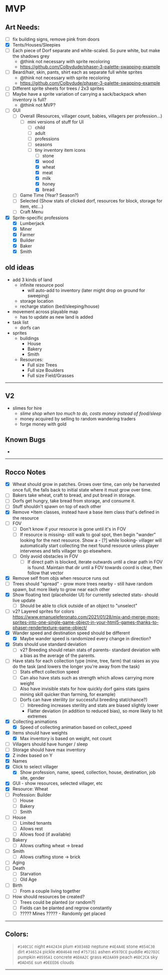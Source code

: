 # MVP

## Art Needs:

- [ ] fix building signs, remove pink from doors
- [x] Tents/Houses/Sleepies
- [ ] Each piece of Dorf separate and white-scaled. So pure white, but make the shadows grey
  - @think not necessary with sprite recoloring
  - https://github.com/Colbydude/phaser-3-palette-swapping-example
- [ ] Beard/hair, skin, pants, shirt each as separate full white sprites
  - @think not necessary with sprite recoloring
  - https://github.com/Colbydude/phaser-3-palette-swapping-example
- [ ] Different sprite sheets for trees / 2x3 sprites
- [ ] Maybe have a sprite variation of carrying a sack/backpack when inventory is full?
  - @think not MVP?
- [ ] GUI
  - [ ] Overall (Resources, villager count, babies, villagers per profession...)
    - [ ] mini versions of stuff for UI
      - [ ] child
      - [ ] adult
      - [ ] professions
      - [ ] seasons
      - [ ] tiny inventory item icons
        - [ ] stone
        - [x] wood
        - [x] wheat
        - [x] meat
        - [x] milk
        - [x] honey
        - [x] bread

  - [ ] Game Time (Year? Season?)
  - [ ] Selected (Show stats of clicked dorf, resources for block, storage for item, etc...)
  - [ ] Craft Menu
- [x] Sprite-specific professions
  - [x] Lumberjack
  - [x] Miner
  - [x] Farmer
  - [x] Builder
  - [x] Baker
  - [x] Smith

## old ideas

- add 3 kinds of land
  - infinite resource pool
    - will auto-add to inventory (later might drop on ground for sweeping)
  - storage location
  - recharge station (bed/sleeping/house)
- movement across playable map
  - has to update as new land is added
- task list
  - dorfs can
- sprites
  - buildings
    - House
    - Bakery
    - Smith
  - Resources:
    - Full size Trees
    - Full size Boulders
    - Full size Field/Grasses

---

## V2

- slimes for hire
  - _slime shop when too much to do, costs money instead of food/sleep_
  - money acquired by selling to random wandering traders
  - forge money with gold

## Known Bugs

-

---

## Rocco Notes

- [x] Wheat should grow in patches. Grows over time, can only be harvested once full, the falls back to initial state where it must grow over time.
- [ ] Bakers take wheat, craft to bread, and put bread in storage.
- [ ] Dorfs get hungry, take bread from storage, and consume it.
- [ ] Stuff shouldn't spawn on top of each other
- [x] Remove \*Item classes, instead have a base item class that's defined in the resource
- [ ] FOV
  - [ ] Don't know if your resource is gone until it's in FOV
  - [ ] If resource is missing- still walk to goal spot, then begin "wander" looking for the next resource. Show a - [?] while looking- villager will automatically start collecting the next found resource unless player intervenes and tells villager to go elsewhere.
  - [ ] Only avoid obstacles in FOV
    - [ ] If direct path is blocked, iterate outwards until a clear path in FOV is found. Maintain that dir until a FOV towards coord is clear, then follow that vector
- [x] Remove self from objs when resource runs out
- [ ] Trees should "spread" - grow more trees nearby - still have random spawn, but more likely to grow near each other
- [x] Show floating text (placeholder UI) for currently selected stats- should live update
  - [ ] Should be able to click outside of an object to "unselect"
- [ ] v2? Layered sprites for colors
      https://www.emanueleferonato.com/2021/01/28/mix-and-merge-more-sprites-into-one-single-game-object-in-your-html5-games-thanks-to-phaser-rendertexture-game-object/
- [x] Wander speed and destination speed should be different
  - [x] Maybe wander speed is randomized every change in direction?
- [x] Stats should use standard deviation
  - [ ] v2? Breeding should retain stats of parents- standard deviation with a bias as the average of the parents.
- [ ] Have stats for each collection type (mine, tree, farm) that raises as you do the task (and lowers the longer you're away from the task)
  - [ ] Stats effect collection speed
  - [ ] Can also have stats such as strength which allows carrying more weight
  - [ ] Also have invisible stats for how quickly dorf gains stats (gains mining skill quicker than farming, for example)
  - [ ] Dorfs can have sterility (or successful breeding stat/chance?)
    - [ ] Inbreeding increases sterility and stats are biased slightly lower
    * Flatter deviation (in addition to reduced bias), so more likely to hit extremes
- [x] Collecting animations
  - [x] Speed of collecting animation based on collect_speed
- [x] Items should have weights
  - [x] Max inventory is based on weight, not count
- [ ] Villagers should have hunger / sleep
- [ ] Storage should have max inventory
- [x] Z index based on Y
- [x] Names
- [x] Click to select villager
  - [x] Show profession, name, speed, collection, house, destination, job site, gender
- [x] GUI - show resources, selected villager, etc
- [x] Resource: Wheat
- [ ] Profession: Builder
  - [ ] House
  - [ ] Bakery
  - [ ] Smith
- [ ] House
  - [ ] Limited tenants
  - [ ] Allows rest
  - [ ] Allows food (if available)
- [ ] Bakery
  - [ ] Allows crafting wheat -> bread
- [ ] Smith
  - [ ] Allows crafting stone -> brick
- [ ] Aging
- [ ] Death
  - [ ] Starvation
  - [ ] Old Age
- [ ] Birth
  - [ ] From a couple living together
- [ ] How should resources be created?
  - [ ] Trees could be planted (or random?)
  - [ ] Fields can be planted and regrow constantly
  - [ ] ????? Mines ????? - Randomly get placed

---

## Colors:

> `#140C1C` night
> `#442434` plum
> `#30346D` neptune
> `#4E4A4E` stone
> `#854C30` dirt
> `#346524` pickle
> `#D04648` red
> `#757161` ashen
> `#597DCE` puddle
> `#D27D2C` pumpkin
> `#8595A1` concrete
> `#6DAA2C` grass
> `#D2AA99` peach
> `#6DC2CA` sky
> `#DAD45E` sun
> `#DEEED6` clouds

---
